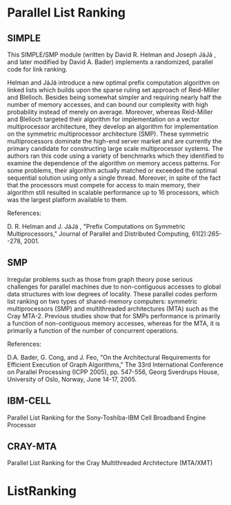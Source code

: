 # Parallel List Ranking

## SIMPLE

This SIMPLE/SMP module (written by David R. Helman and Joseph JáJá ,
and later modified by David A. Bader) implements a randomized,
parallel code for link ranking.

Helman and JáJá introduce a new optimal prefix computation algorithm
on linked lists which builds upon the sparse ruling set approach of
Reid-Miller and Blelloch. Besides being somewhat simpler and requiring
nearly half the number of memory accesses, and can bound our
complexity with high probability instead of merely on
average. Moreover, whereas Reid-Miller and Blelloch targeted their
algorithm for implementation on a vector multiprocessor architecture,
they develop an algorithm for implementation on the symmetric
multiprocessor architecture (SMP). These symmetric multiprocessors
dominate the high-end server market and are currently the primary
candidate for constructing large scale multiprocessor systems. The
authors ran this code using a variety of benchmarks which they
identified to examine the dependence of the algorithm on memory access
patterns. For some problems, their algorithm actually matched or
exceeded the optimal sequential solution using only a single
thread. Moreover, in spite of the fact that the processors must
compete for access to main memory, their algorithm still resulted in
scalable performance up to 16 processors, which was the largest
platform available to them.

References:

D. R. Helman and J. JáJá , "Prefix Computations on Symmetric Multiprocessors," Journal of Parallel and Distributed Computing, 61(2):265--278, 2001.

## SMP

Irregular problems such as those from graph theory pose serious
challenges for parallel machines due to non-contiguous accesses to
global data structures with low degrees of locality. These parallel
codes perform list ranking on two types of shared-memory computers:
symmetric multiprocessors (SMP) and multithreaded architectures (MTA)
such as the Cray MTA-2. Previous studies show that for SMPs
performance is primarily a function of non-contiguous memory accesses,
whereas for the MTA, it is primarily a function of the number of
concurrent operations.

References:

D.A. Bader, G. Cong, and J. Feo, "On the Architectural Requirements
for Efficient Execution of Graph Algorithms," The 33rd International
Conference on Parallel Processing (ICPP 2005), pp. 547-556, Georg
Sverdrups House, University of Oslo, Norway, June 14-17, 2005.

## IBM-CELL

Parallel List Ranking for the Sony-Toshiba-IBM Cell Broadband Engine Processor

## CRAY-MTA

Parallel List Ranking for the Cray Multithreaded Architecture (MTA/XMT)
# ListRanking
